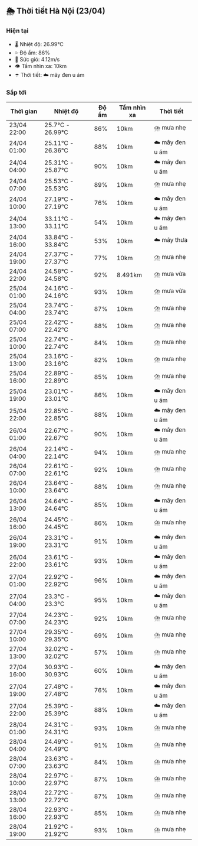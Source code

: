 ## 🌦️ Thời tiết Hà Nội (23/04)

### Hiện tại

- 🌡️ Nhiệt độ: 26.99℃
- 💦 Độ ẩm: 86%
- 💨 Sức gió: 4.12m/s
- 👁️ Tầm nhìn xa: 10km
- ☂️ Thời tiết: ☁️ mây đen u ám

### Sắp tới

| Thời gian | Nhiệt độ | Độ ẩm | Tầm nhìn xa | Thời tiết |
| --- | --- | --- | --- | --- |
| 23/04 22:00 | 25.7℃ - 26.99℃ | 86% | 10km | ⛈️ mưa nhẹ |
| 24/04 01:00 | 25.11℃ - 26.36℃ | 88% | 10km | ☁️ mây đen u ám |
| 24/04 04:00 | 25.31℃ - 25.87℃ | 90% | 10km | ☁️ mây đen u ám |
| 24/04 07:00 | 25.53℃ - 25.53℃ | 89% | 10km | ⛈️ mưa nhẹ |
| 24/04 10:00 | 27.19℃ - 27.19℃ | 76% | 10km | ☁️ mây đen u ám |
| 24/04 13:00 | 33.11℃ - 33.11℃ | 54% | 10km | ☁️ mây đen u ám |
| 24/04 16:00 | 33.84℃ - 33.84℃ | 53% | 10km | ☁️ mây thưa |
| 24/04 19:00 | 27.37℃ - 27.37℃ | 77% | 10km | ⛈️ mưa nhẹ |
| 24/04 22:00 | 24.58℃ - 24.58℃ | 92% | 8.491km | ⛈️ mưa vừa |
| 25/04 01:00 | 24.16℃ - 24.16℃ | 93% | 10km | ⛈️ mưa vừa |
| 25/04 04:00 | 23.74℃ - 23.74℃ | 87% | 10km | ⛈️ mưa nhẹ |
| 25/04 07:00 | 22.42℃ - 22.42℃ | 88% | 10km | ⛈️ mưa nhẹ |
| 25/04 10:00 | 22.74℃ - 22.74℃ | 84% | 10km | ⛈️ mưa nhẹ |
| 25/04 13:00 | 23.16℃ - 23.16℃ | 82% | 10km | ⛈️ mưa nhẹ |
| 25/04 16:00 | 22.89℃ - 22.89℃ | 85% | 10km | ⛈️ mưa nhẹ |
| 25/04 19:00 | 23.01℃ - 23.01℃ | 86% | 10km | ☁️ mây đen u ám |
| 25/04 22:00 | 22.85℃ - 22.85℃ | 88% | 10km | ☁️ mây đen u ám |
| 26/04 01:00 | 22.67℃ - 22.67℃ | 90% | 10km | ☁️ mây đen u ám |
| 26/04 04:00 | 22.14℃ - 22.14℃ | 94% | 10km | ⛈️ mưa nhẹ |
| 26/04 07:00 | 22.61℃ - 22.61℃ | 92% | 10km | ⛈️ mưa nhẹ |
| 26/04 10:00 | 23.64℃ - 23.64℃ | 88% | 10km | ⛈️ mưa nhẹ |
| 26/04 13:00 | 24.64℃ - 24.64℃ | 85% | 10km | ☁️ mây đen u ám |
| 26/04 16:00 | 24.45℃ - 24.45℃ | 86% | 10km | ⛈️ mưa nhẹ |
| 26/04 19:00 | 23.31℃ - 23.31℃ | 91% | 10km | ☁️ mây đen u ám |
| 26/04 22:00 | 23.61℃ - 23.61℃ | 93% | 10km | ☁️ mây đen u ám |
| 27/04 01:00 | 22.92℃ - 22.92℃ | 96% | 10km | ☁️ mây đen u ám |
| 27/04 04:00 | 23.3℃ - 23.3℃ | 95% | 10km | ☁️ mây đen u ám |
| 27/04 07:00 | 24.23℃ - 24.23℃ | 92% | 10km | ⛈️ mưa nhẹ |
| 27/04 10:00 | 29.35℃ - 29.35℃ | 69% | 10km | ⛈️ mưa nhẹ |
| 27/04 13:00 | 32.02℃ - 32.02℃ | 57% | 10km | ⛈️ mưa nhẹ |
| 27/04 16:00 | 30.93℃ - 30.93℃ | 60% | 10km | ☁️ mây đen u ám |
| 27/04 19:00 | 27.48℃ - 27.48℃ | 76% | 10km | ☁️ mây đen u ám |
| 27/04 22:00 | 25.39℃ - 25.39℃ | 88% | 10km | ☁️ mây đen u ám |
| 28/04 01:00 | 24.31℃ - 24.31℃ | 93% | 10km | ⛈️ mưa nhẹ |
| 28/04 04:00 | 24.49℃ - 24.49℃ | 91% | 10km | ⛈️ mưa nhẹ |
| 28/04 07:00 | 23.63℃ - 23.63℃ | 84% | 10km | ⛈️ mưa nhẹ |
| 28/04 10:00 | 22.97℃ - 22.97℃ | 87% | 10km | ⛈️ mưa nhẹ |
| 28/04 13:00 | 22.72℃ - 22.72℃ | 87% | 10km | ⛈️ mưa nhẹ |
| 28/04 16:00 | 22.93℃ - 22.93℃ | 85% | 10km | ⛈️ mưa nhẹ |
| 28/04 19:00 | 21.92℃ - 21.92℃ | 93% | 10km | ⛈️ mưa nhẹ |
